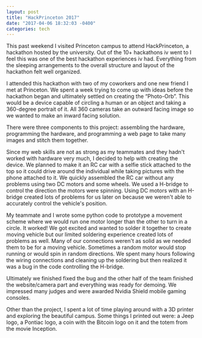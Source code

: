 ```yaml
---
layout: post
title: "HackPrinceton 2017"
date: "2017-04-06 18:32:03 -0400"
categories: tech
---
```


This past weekend I visited Princeton campus to attend HackPrinceton, a hackathon hosted by the university.
Out of the 10+ hackathons iv went to I feel this was one of the best hackathon experiences iv had. 
Everything from the sleeping arrangements to the overall structure and layout of the hackathon felt well organized.

<amp-img width="1000" height="558" layout="responsive" src="{{ site.baseurl }}/assets/images/resize_Princeton-2.jpg" alt="Princeton Campus"></amp-img>

I attended this hackathon with two of my coworkers and one new friend I met at Princeton. We spent a week trying to
come up with ideas before the hackathon began and ultimately settled on creating the “Photo-Orb”. This would be a device
capable of circling a human or an object and taking a 360-degree portrait of it. All 360 cameras take an outward facing
image so we wanted to make an inward facing solution. 

There were three components to this project: assembling the hardware, programming the hardware,
and programming a web page to take many images and stitch them together.

Since my web skills are not as strong as my teammates and they hadn't worked with hardware very much, I decided to
help with creating the device. We planned to make it an RC car with a selfie stick attached to the top so it could
drive around the individual while taking pictures with the phone attached to it. We quickly assembled the RC car
without any problems using two DC motors and some wheels. We used a H-bridge to control the direction the motors
were spinning. Using DC motors with an H-bridge created lots of problems for us later on because we weren't able to accurately control the vehicle's position.

<amp-img width="810" height="770" layout="responsive" src="{{ site.baseurl }}/assets/images/rsz_princeton-1.jpg" alt="Hardware image"></amp-img>

My teammate and I wrote some python code to prototype a movement scheme where we would run one motor longer than the other to turn in a circle. It worked! We got excited and wanted to solder it together to create moving vehicle but our limited soldering experience created lots of problems as well. Many of our connections weren't as solid as we needed them to be for a moving vehicle. Sometimes a random motor would stop running or would spin in random directions. We spent many hours following the wiring connections and cleaning up the soldering but then realized it was a bug in the code controlling the H-bridge. 

<amp-img width="810" height="910" layout="responsive" src="{{ site.baseurl }}/assets/images/rsz_princeton-3.jpg" alt="Demo image"></amp-img>

Ultimately we finished fixed the bug and the other half of the team finished the website/camera part and everything
was ready for demoing. We impressed many judges and were awarded Nvidia Shield mobile gaming consoles.

Other than the project, I spent a lot of time playing around with a 3D printer and exploring the beautiful campus.
Some things I printed out were: a Jeep logo, a Pontiac logo, a coin with the Bitcoin logo on it and the totem from the movie
Inception. 

<amp-img width="1080" height="736" layout="responsive" src="{{ site.baseurl }}/assets/images/Princeton-4.jpg" alt="3D printed Jeep Logo"></amp-img>
